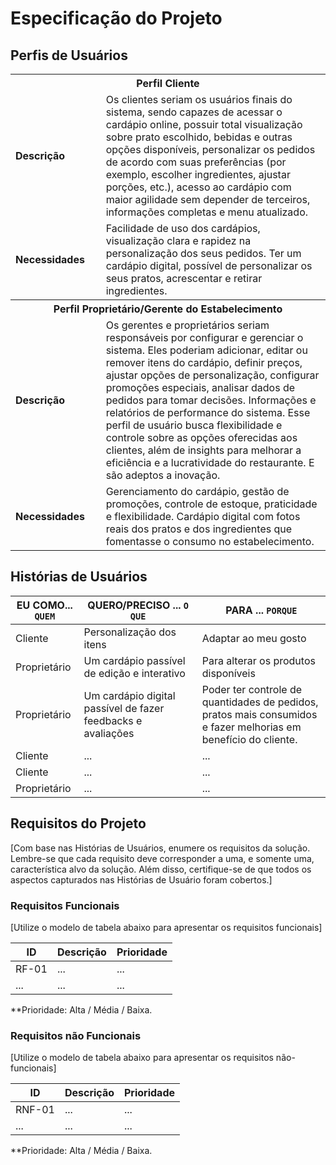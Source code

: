 # Especificação do Projeto

## Perfis de Usuários


<table>
<tbody>
<tr align=center>
<th colspan="2">Perfil Cliente </th>
</tr>
<tr>
<td width="150px"><b>Descrição</b></td>
<td width="600px"> Os clientes seriam os usuários finais do sistema, sendo capazes de acessar o cardápio online, possuir total visualização sobre prato escolhido, bebidas e outras opções disponíveis, personalizar os pedidos de acordo com suas preferências (por exemplo, escolher ingredientes, ajustar porções, etc.), acesso ao cardápio com maior agilidade sem depender de terceiros, informações completas e menu atualizado.  </td>
</tr>
<tr>
<td><b>Necessidades</b></td>
<td> Facilidade de uso dos cardápios, visualização clara e rapidez na personalização dos seus pedidos. Ter um cardápio digital, possível de personalizar os seus pratos, acrescentar e retirar ingredientes. </td>
</tr>
<p></p>
<p></p>
<tr align=center>
<th colspan="2">Perfil Proprietário/Gerente do Estabelecimento </th>
</tr>
<tr>
<td width="150px"><b>Descrição</b></td>
<td width="600px"> Os gerentes e proprietários seriam responsáveis por configurar e gerenciar o sistema. Eles poderiam adicionar, editar ou remover itens do cardápio, definir preços, ajustar opções de personalização, configurar promoções especiais, analisar dados de pedidos para tomar decisões. Informações e relatórios de performance do sistema. Esse perfil de usuário busca flexibilidade e controle sobre as opções oferecidas aos clientes, além de insights para melhorar a eficiência e a lucratividade do restaurante. E são adeptos a inovação.  </td>
</tr>
<tr>
<td><b>Necessidades</b></td>
<td> Gerenciamento do cardápio, gestão de promoções, controle de estoque, praticidade e flexibilidade. Cardápio digital com fotos reais dos pratos e dos ingredientes que fomentasse o consumo no estabelecimento. </td>
</tr>
  
</tbody>
</table>


## Histórias de Usuários


|EU COMO... `QUEM`   | QUERO/PRECISO ... `O QUE` |PARA ... `PORQUE`                 |
|--------------------|---------------------------|----------------------------------|
| Cliente            | Personalização dos itens  | Adaptar ao meu gosto             |
| Proprietário       | Um cardápio passível de edição e interativo|Para alterar os produtos disponíveis|
| Proprietário       |Um cardápio digital passível de fazer feedbacks e avaliações|Poder ter controle de quantidades de pedidos, pratos mais consumidos e fazer melhorias em benefício do cliente.                        |
| Cliente       | ...                       | ...                              |
| Cliente     | ...                       | ...                              |
| Proprietário       | ...                       | ...                              |


## Requisitos do Projeto

[Com base nas Histórias de Usuários, enumere os requisitos da solução. Lembre-se que cada requisito deve corresponder a uma, e somente uma, característica alvo da solução. Além disso, certifique-se de que todos os aspectos capturados nas Histórias de Usuário foram cobertos.]

### Requisitos Funcionais

[Utilize o modelo de tabela abaixo para apresentar os requisitos funcionais]

|ID    | Descrição                | Prioridade |
|-------|---------------------------------|----|
| RF-01 |  ...                    | ...   | 
|  ...  |  ...                    | ...   |

**Prioridade: Alta / Média / Baixa. 

### Requisitos não Funcionais

[Utilize o modelo de tabela abaixo para apresentar os requisitos não-funcionais]

|ID      | Descrição               |Prioridade |
|--------|-------------------------|----|
| RNF-01 |  ...                    | ...   | 
| ...    |  ...                    | ...   | 

**Prioridade: Alta / Média / Baixa. 

